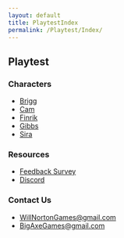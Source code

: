 ```yaml
---
layout: default
title: PlaytestIndex
permalink: /Playtest/Index/
---
```

## Playtest
### Characters
- [Brigg]({{site.baseurl}}/Playtest/Brigg/)
- [Cam]({{site.baseurl}}/Playtest/Cam/)
- [Finrik]({{site.baseurl}}/Playtest/Finrik/)
- [Gibbs]({{site.baseurl}}/Playtest/Gibbs/)
- [Sira]({{site.baseurl}}/Playtest/Sira/)

### Resources
- [Feedback Survey](https://www.tinyurl.com/BigAxeFeedback/)
- [Discord](https://www.tinyurl.com/BigAxeDiscord/)

### Contact Us
- WillNortonGames@gmail.com
- BigAxeGames@gmail.com